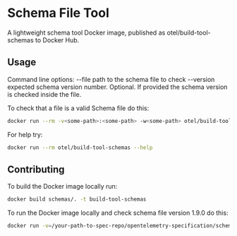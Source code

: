 # Schema File Tool

A lightweight schema tool Docker image, published as otel/build-tool-schemas to Docker Hub.

## Usage

Command line options:
--file path to the schema file to check
--version expected schema version number. Optional. If provided the schema version is checked inside the file. 

To check that a file is a valid Schema file do this:

```bash
docker run --rm -v<some-path>:<some-path> -w<some-path> otel/build-tool-schemas [OPTION] --file=<some-path>/<schemafilepath> [other options]
```

For help try:

```bash
docker run --rm otel/build-tool-schemas --help
```

## Contributing

To build the Docker image locally run:

```bash
docker build schemas/. -t build-tool-schemas
```

To run the Docker image locally and check schema file version 1.9.0 do this:

```bash
docker run -v=/your-path-to-spec-repo/opentelemetry-specification/schemas/:/schemas build-tool-schemas --file /schemas/1.9.0 --version=1.9.0
```
